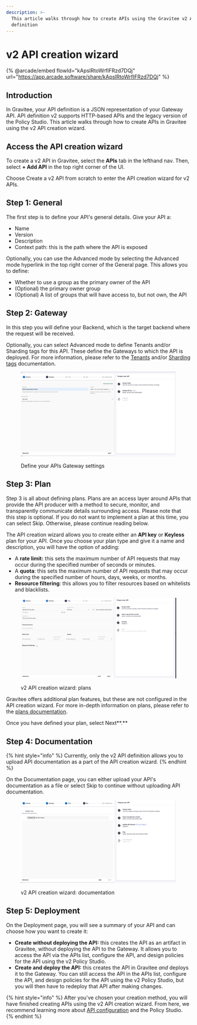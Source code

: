 ```yaml
---
description: >-
  This article walks through how to create APIs using the Gravitee v2 API
  definition
---
```


# v2 API creation wizard

{% @arcade/embed flowId="kApsIRtoWrfIFRzd7DQj" url="https://app.arcade.software/share/kApsIRtoWrfIFRzd7DQj" %}

## Introduction

In Gravitee, your API definition is a JSON representation of your Gateway API. API definition v2 supports HTTP-based APIs and the legacy version of the Policy Studio. This article walks through how to create APIs in Gravitee using the v2 API creation wizard.

## Access the API creation wizard

To create a v2 API in Gravitee, select the **APIs** tab in the lefthand nav. Then, select **+ Add API** in the top right corner of the UI.

Choose Create a v2 API from scratch to enter the API creation wizard for v2 APIs.

## Step 1: General

The first step is to define your API's general details. Give your API a:

* Name
* Version
* Description
* Context path: this is the path where the API is exposed

Optionally, you can use the Advanced mode by selecting the Advanced mode hyperlink in the top right corner of the General page. This allows you to define:

* Whether to use a group as the primary owner of the API
* (Optional) the primary owner group
* (Optional) A list of groups that will have access to, but not own, the API

## Step 2: Gateway

In this step you will define your Backend, which is the target backend where the request will be received.

Optionally, you can select Advanced mode to define Tenants and/or Sharding tags for this API. These define the Gateways to which the API is deployed. For more information, please refer to the [Tenants](../../../getting-started/configuration/the-gravitee-api-gateway/tenants.md) and/or [Sharding tags](../../../getting-started/configuration/configure-sharding-tags-for-your-gravitee-api-gateways.md) documentation.

<figure><img src="../../../.gitbook/assets/Screen Shot 2023-06-07 at 1.35.16 PM.png" alt=""><figcaption><p>Define your APIs Gateway settings</p></figcaption></figure>

## Step 3: Plan

Step 3 is all about defining plans. Plans are an access layer around APIs that provide the API producer with a method to secure, monitor, and transparently communicate details surrounding access. Please note that this step is optional. If you do not want to implement a plan at this time, you can select Skip. Otherwise, please continue reading below.

The API creation wizard allows you to create either an **API key** or **Keyless** plan for your API. Once you choose your plan type and give it a name and description, you will have the option of adding:

* A **rate limit:** this sets the maximum number of API requests that may occur during the specified number of seconds or minutes.
* A **quota**: this sets the maximum number of API requests that may occur during the specified number of hours, days, weeks, or months.
* **Resource filtering**: this allows you to filter resources based on whitelists and blacklists.

<figure><img src="../../../.gitbook/assets/Screen Shot 2023-06-07 at 1.43.11 PM.png" alt=""><figcaption><p>v2 API creation wizard: plans</p></figcaption></figure>

Gravitee offers additional plan features, but these are not configured in the API creation wizard. For more in-depth information on plans, please refer to the [plans documentation](../../api-exposure-plans-applications-and-subscriptions/plans.md).

Once you have defined your plan, select Next\*\*.\*\*

## Step 4: Documentation

{% hint style="info" %}
Currently, only the v2 API definition allows you to upload API documentation as a part of the API creation wizard.
{% endhint %}

On the Documentation page, you can either upload your API's documentation as a file or select Skip to continue without uploading API documentation.

<figure><img src="../../../.gitbook/assets/Screen Shot 2023-06-07 at 1.43.58 PM.png" alt=""><figcaption><p>v2 API creation wizard: documentation</p></figcaption></figure>

## Step 5: Deployment

On the Deployment page, you will see a summary of your API and can choose how you want to create it:

* **Create without deploying the API:** this creates the API as an artifact in Gravitee, without deploying the API to the Gateway. It allows you to access the API via the APIs list, configure the API, and design policies for the API using the v2 Policy Studio.
* **Create and deploy the API:** this creates the API in Gravitee _and_ deploys it to the Gateway. You can still access the API in the APIs list, configure the API, and design policies for the API using the v2 Policy Studio, but you will then have to redeploy that API after making changes.

{% hint style="info" %}
After you've chosen your creation method, you will have finished creating APIs using the v2 API creation wizard. From here, we recommend learning more about [API configuration](../../api-configuration/) and the Policy Studio.
{% endhint %}
